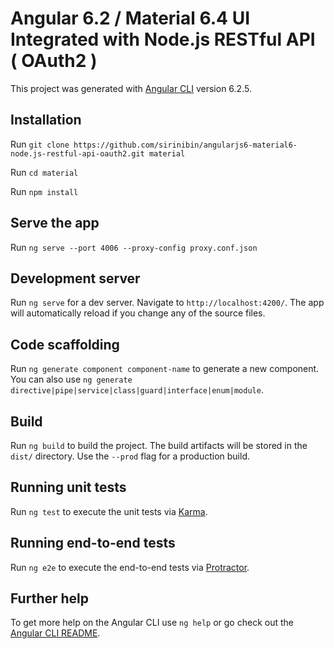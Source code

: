 # Angular 6.2 / Material 6.4 UI Integrated with Node.js RESTful API ( OAuth2 )

This project was generated with [Angular CLI](https://github.com/angular/angular-cli) version 6.2.5.

## Installation

Run `git clone https://github.com/sirinibin/angularjs6-material6-node.js-restful-api-oauth2.git material`

Run `cd material`

Run `npm install`

## Serve the app

Run `ng serve --port 4006 --proxy-config proxy.conf.json`



## Development server

Run `ng serve` for a dev server. Navigate to `http://localhost:4200/`. The app will automatically reload if you change any of the source files.

## Code scaffolding

Run `ng generate component component-name` to generate a new component. You can also use `ng generate directive|pipe|service|class|guard|interface|enum|module`.

## Build

Run `ng build` to build the project. The build artifacts will be stored in the `dist/` directory. Use the `--prod` flag for a production build.

## Running unit tests

Run `ng test` to execute the unit tests via [Karma](https://karma-runner.github.io).

## Running end-to-end tests

Run `ng e2e` to execute the end-to-end tests via [Protractor](http://www.protractortest.org/).

## Further help

To get more help on the Angular CLI use `ng help` or go check out the [Angular CLI README](https://github.com/angular/angular-cli/blob/master/README.md).
